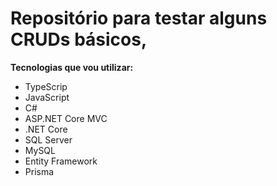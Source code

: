 # Repositório para testar alguns CRUDs básicos,

**Tecnologias que vou utilizar:**

- TypeScrip
- JavaScript
- C#
- ASP.NET Core MVC
- .NET Core
- SQL Server
- MySQL
- Entity Framework
- Prisma
